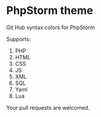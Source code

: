 PhpStorm theme
==============

Git Hub syntax colors for PhpStorm

Supports:

1. PHP
2. HTML
3. CSS
4. JS
5. XML
6. SQL
7. Yaml
8. Lua

Your pull requests are welcomed.